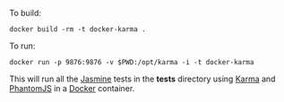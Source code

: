 To build:

    docker build -rm -t docker-karma .

To run:

    docker run -p 9876:9876 -v $PWD:/opt/karma -i -t docker-karma


This will run all the [Jasmine][4] tests in the **tests** directory using [Karma][2] and [PhantomJS][3] in a [Docker][1] container.

[1]: https://www.docker.io/
[2]: http://karma-runner.github.io/0.10/index.html
[3]: http://phantomjs.org/
[4]: http://pivotal.github.io/jasmine/
